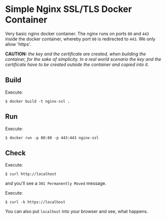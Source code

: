# Simple Nginx SSL/TLS Docker Container

Very basic nginx docker container. The nginx runs on ports `80` and `443`
inside the docker container, whereby port `80` is redirected to `443`. We only
allow 'https'.

**CAUTION:** *the key and the certificate are created, when building the container,
for the sake of simplicity. In a real world scenario the key and the
certificate have to be created outside the container and copied into it.*

## Build

Execute:
```
$ docker build -t nginx-ssl .
```

## Run

Execute:
```
$ docker run -p 80:80 -p 443:443 nginx-ssl
```

## Check

Execute:
```
$ curl http://localhost
```
and you'll see a `301 Permanently Moved` message.

Execute:
```
$ curl -k https://localhost
```

You can also put `localhost` into your browser and see, what happens.

